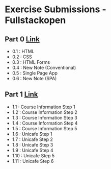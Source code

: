 # Exercise Submissions - Fullstackopen

## Part 0 [Link](part0/)
- 0.1 : HTML
- 0.2 : CSS
- 0.3 : HTML Forms
- 0.4 : New Note (Conventional)
- 0.5 : Single Page App
- 0.6 : New Note (SPA)

## Part 1 [Link](part1/)
- 1.1 : Course Information Step 1
- 1.2 : Course Information Step 2
- 1.3 : Course Information Step 3
- 1.4 : Course Information Step 4
- 1.5 : Course Information Step 5
- 1.6 : Unicafe Step 1
- 1.7 : Unicafe Step 2
- 1.8 : Unicafe Step 3
- 1.9 : Unicafe Step 4
- 1.10 : Unicafe Step 5
- 1.11 : Unicafe Step 6